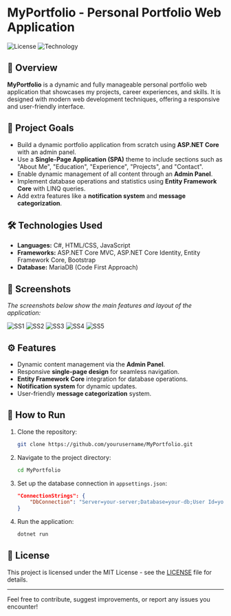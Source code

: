 # MyPortfolio - Personal Portfolio Web Application

![License](https://img.shields.io/badge/license-MIT-blue.svg)
![Technology](https://img.shields.io/badge/technology-ASP.NET%20Core%20MVC-orange.svg)

## 📖 Overview
**MyPortfolio** is a dynamic and fully manageable personal portfolio web application that showcases my projects, career experiences, and skills. It is designed with modern web development techniques, offering a responsive and user-friendly interface.

## 🎯 Project Goals
- Build a dynamic portfolio application from scratch using **ASP.NET Core** with an admin panel.
- Use a **Single-Page Application (SPA)** theme to include sections such as "About Me", "Education", "Experience", "Projects", and "Contact".
- Enable dynamic management of all content through an **Admin Panel**.
- Implement database operations and statistics using **Entity Framework Core** with LINQ queries.
- Add extra features like a **notification system** and **message categorization**.

## 🛠️ Technologies Used
- **Languages:** C#, HTML/CSS, JavaScript
- **Frameworks:** ASP.NET Core MVC, ASP.NET Core Identity, Entity Framework Core, Bootstrap
- **Database:** MariaDB (Code First Approach)

## 📸 Screenshots
_The screenshots below show the main features and layout of the application:_

![SS1](https://github.com/user-attachments/assets/fdfc949a-5763-492d-8045-6d7cf974b422)
![SS2](https://github.com/user-attachments/assets/155af953-37b0-4f26-a9bf-cd3196d85986)
![SS3](https://github.com/user-attachments/assets/e210b536-1fe8-4085-a8df-4ca8b2f43496)
![SS4](https://github.com/user-attachments/assets/8a61bcab-e54b-4f2e-8912-d8b4e0adb7c3)
![SS5](https://github.com/user-attachments/assets/5bc237f9-89a4-4958-8e59-58a78c5e06c6)

## ⚙️ Features
- Dynamic content management via the **Admin Panel**.
- Responsive **single-page design** for seamless navigation.
- **Entity Framework Core** integration for database operations.
- **Notification system** for dynamic updates.
- User-friendly **message categorization** system.

## 🚀 How to Run
1. Clone the repository:
    ```bash
    git clone https://github.com/yourusername/MyPortfolio.git
    ```
2. Navigate to the project directory:
    ```bash
    cd MyPortfolio
    ```
3. Set up the database connection in `appsettings.json`:
    ```json
    "ConnectionStrings": {
        "DbConnection": "Server=your-server;Database=your-db;User Id=your-user;Password=your-password;"
    }
    ```
4. Run the application:
    ```bash
    dotnet run
    ```

## 📄 License
This project is licensed under the MIT License - see the [LICENSE](LICENSE) file for details.

---

Feel free to contribute, suggest improvements, or report any issues you encounter!
